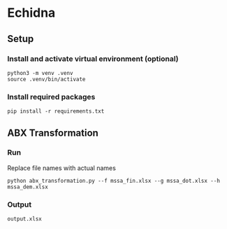# Echidna

## Setup

### Install and activate virtual environment (optional)
```
python3 -m venv .venv
source .venv/bin/activate
```

### Install required packages
```
pip install -r requirements.txt
```

## ABX Transformation

### Run
Replace file names with actual names
```
python abx_transformation.py --f mssa_fin.xlsx --g mssa_dot.xlsx --h mssa_dem.xlsx
```

### Output
```
output.xlsx
```
